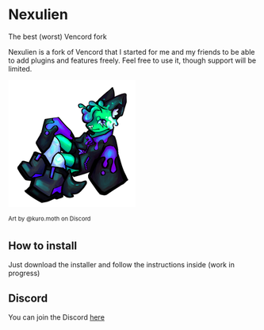 # Nexulien

The best (worst) Vencord fork

Nexulien is a fork of Vencord that I started for me and my friends to be able to add plugins and features freely.
Feel free to use it, though support will be limited.

<img src="https://raw.githubusercontent.com/Nexulien/Assets/refs/heads/main/untitled_mascot_menu.png" height="256px"></img>

<sup>Art by @kuro.moth on Discord</sub>

## How to install
Just download the installer and follow the instructions inside (work in progress)

## Discord
You can join the Discord [here](https://discord.gg/VS2wePpjnt)
